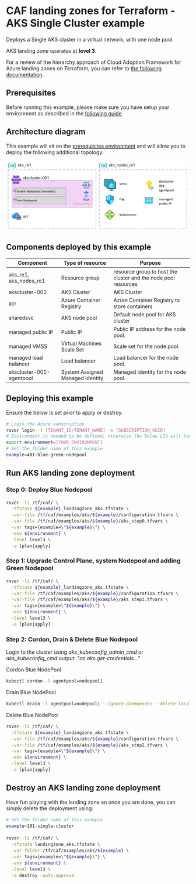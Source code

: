 # CAF landing zones for Terraform - AKS Single Cluster example

Deploys a Single AKS cluster in a virtual network, with one node pool.

AKS landing zone operates at **level 3**.

For a review of the hierarchy approach of Cloud Adoption Framework for Azure landing zones on Terraform, you can refer to [the following documentation](../../../../documentation/code_architecture/hierarchy.md).

## Prerequisites

Before running this example, please make sure you have setup your environment as described in the [following guide](../../readme.md)

## Architecture diagram

This example will sit on the [prerequisites environment](../../readme.md) and will allow you to deploy the following additional topology:

![solutions](../../../_pictures/examples/101-single-cluster.PNG)

## Components deployed by this example

| Component                | Type of resource                 | Purpose                                                        |
|--------------------------|----------------------------------|----------------------------------------------------------------|
| aks_re1, aks_nodes_re1   | Resource group                   | resource group to host the cluster and the node pool resources |
| akscluster-001           | AKS Cluster                      | AKS Cluster                                                    |
| acr                      | Azure Container Registry         | Azure Container Registry to store containers                   |
| sharedsvc                | AKS node pool                    | Default node pool for AKS cluster                              |
| managed public IP        | Public IP                        | Public IP address for the node pool.                           |
| managed VMSS             | Virtual Machines Scale Set       | Scale set for the node pool.                                   |
| managed load balancer    | Load balancer                    | Load balancer for the node pool.                               |
| akscluster-001-agentpool | System Assigned Managed Identity | Managed identity for the node pool.                            |

## Deploying this example

Ensure the below is set prior to apply or destroy.

```bash
# Login the Azure subscription
rover login -t [TENANT_ID/TENANT_NAME] -s [SUBSCRIPTION_GUID]
# Environment is needed to be defined, otherwise the below LZs will land into sandpit which someone else is working on
export environment=[YOUR_ENVIRONMENT]
# Set the folder name of this example
example=401-blue-green-nodepool

```

## Run AKS landing zone deployment

### Step 0: Deploy Blue Nodepool
```bash
rover -lz /tf/caf/ \
  -tfstate ${example}_landingzone_aks.tfstate \
  -var-file /tf/caf/examples/aks/${example}/configuration.tfvars \
  -var-file /tf/caf/examples/aks/${example}/aks_step0.tfvars \
  -var tags={example=\"${example}\"} \
  -env ${environment} \
  -level level3 \
  -a [plan|apply]
```

### Step 1: Upgrade Control Plane, system Nodepool and adding Green Nodepool
```bash
rover -lz /tf/caf/ \
  -tfstate ${example}_landingzone_aks.tfstate \
  -var-file /tf/caf/examples/aks/${example}/configuration.tfvars \
  -var-file /tf/caf/examples/aks/${example}/aks_step1.tfvars \
  -var tags={example=\"${example}\"} \
  -env ${environment} \
  -level level3 \
  -a [plan|apply]

```

### Step 2: Cordon, Drain & Delete Blue Nodepool
Login to the cluster using *aks_kubeconfig_admin_cmd* or *aks_kubeconfig_cmd* output: *"az aks get-credentials..."* 


Cordon Blue NodePool

```bash
kubectl cordon -l agentpool=nodepool1
```

Drain Blue NodePool
```bash
kubectl drain -l agentpool=nodepool1 --ignore-daemonsets --delete-local-data
```

Delete Blue NodePool
```bash
rover -lz /tf/caf/ \
  -tfstate ${example}_landingzone_aks.tfstate \
  -var-file /tf/caf/examples/aks/${example}/configuration.tfvars \
  -var-file /tf/caf/examples/aks/${example}/aks_step2.tfvars \
  -var tags={example=\"${example}\"} \
  -env ${environment} \
  -level level3 \
  -a [plan|apply]
```

## Destroy an AKS landing zone deployment

Have fun playing with the landing zone an once you are done, you can simply delete the deployment using:

```bash
# Set the folder name of this example
example=101-single-cluster

rover -lz /tf/caf/ \
  -tfstate landingzone_aks.tfstate \
  -var-folder /tf/caf/examples/aks/${example} \
  -var tags={example=\"${example}\"} \
  -env ${environment} \
  -level level3 \
  -a destroy -auto-approve
```
